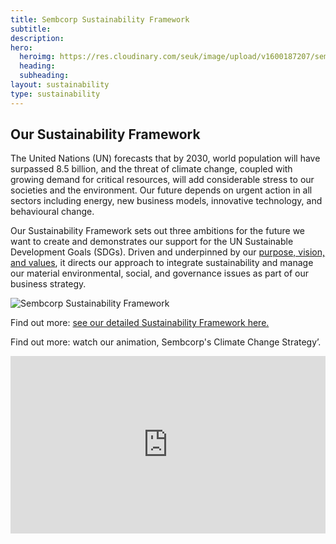 ```yaml
---
title: Sembcorp Sustainability Framework
subtitle:
description:
hero:
  heroimg: https://res.cloudinary.com/seuk/image/upload/v1600187207/sembcorp-sustainability.png
  heading:
  subheading:
layout: sustainability
type: sustainability
---
```


## Our Sustainability Framework

The United Nations (UN) forecasts that by 2030, world population will have surpassed 8.5 billion, and the threat of climate change, coupled with growing demand for critical resources, will add considerable stress to our societies and the environment. Our future depends on urgent action in all sectors including energy, new business models, innovative technology, and behavioural change. 
 
Our Sustainability Framework sets out three ambitions for the future we want to create and demonstrates our support for the UN Sustainable Development Goals (SDGs). Driven and underpinned by our [purpose, vision, and values](/pdfs/sembcorp-mission-and-values.pdf), it directs our approach to integrate sustainability and manage our material environmental, social, and governance issues as part of our business strategy.

![Sembcorp Sustainability Framework](https://res.cloudinary.com/seuk/image/upload/v1596746573/circleofhope-removebg.png)

Find out more: [see our detailed Sustainability Framework here.](/pdfs/sembcorp-sustainability-framework.pdf)

Find out more: watch our animation, Sembcorp's Climate Change Strategy’. 
<style>.embed-container { position: relative; padding-bottom: 56.25%; height: 0; overflow: hidden; max-width: 100%; } .embed-container iframe, .embed-container object, .embed-container embed { position: absolute; top: 0; left: 0; width: 100%; height: 100%; }</style><div class='embed-container'><iframe src='https://www.youtube.com/embed//ktbCg6WUVGo' frameborder='0' allowfullscreen></iframe></div>